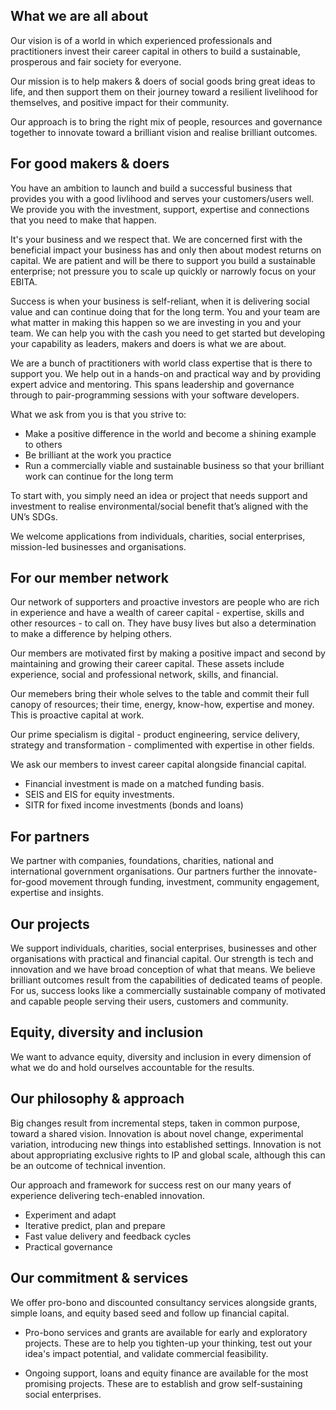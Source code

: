 ## What we are all about 
Our vision is of a world in which experienced professionals and practitioners invest their career capital in others to build a sustainable, prosperous and fair society for everyone.

Our mission is to help makers & doers of social goods bring great ideas to life, and then support them on their journey toward a resilient livelihood for themselves, and positive impact for their community.

Our approach is to bring the right mix of people, resources and governance together to innovate toward a brilliant vision and realise brilliant outcomes. 

## For good makers & doers 
You have an ambition to launch and build a successful business that provides you with a good livlihood and serves your customers/users well. We provide you with the investment, support, expertise and connections that you need to make that happen.  

It's your business and we respect that. We are concerned first with the beneficial impact your business has and only then about modest returns on capital. We are patient and will be there to support you build a sustainable enterprise; not pressure you to scale up quickly or narrowly focus on your EBITA.  

Success is when your business is self-reliant, when it is delivering social value and can continue doing that for the long term. You and your team are what matter in making this happen so we are investing in you and your team. We can help you with the cash you need to get started but developing your capability as leaders, makers and doers is what we are about. 

We are a bunch of practitioners with world class expertise that is there to support you. We help out in a hands-on and practical way and by providing expert advice and mentoring. This spans leadership and governance through to pair-programming sessions with your software developers.  

What we ask from you is that you strive to: 
- Make a positive difference in the world and become a shining example to others
- Be brilliant at the work you practice 
- Run a commercially viable and sustainable business so that your brilliant work can continue for the long term  

To start with, you simply need an idea or project that needs support and investment to realise environmental/social benefit that’s aligned with the UN’s SDGs. 

We welcome applications from individuals, charities, social enterprises, mission-led businesses and organisations.

## For our member network
Our network of supporters and proactive investors are people who are rich in experience and have a wealth of career capital - expertise, skills and other resources - to call on. They have busy lives but also a determination to make a difference by helping others.

Our members are motivated first by making a positive impact and second by maintaining and growing their career capital. These assets include experience, social and professional network, skills, and financial. 

Our memebers bring their whole selves to the table and commit their full canopy of resources; their time, energy, know-how, expertise and money. This is proactive capital at work. 

Our prime specialism is digital - product engineering, service delivery, strategy and transformation - complimented with expertise in other fields.

We ask our members to invest career capital alongside financial capital.  
- Financial investment is made on a matched funding basis. 
- SEIS and EIS for equity investments. 
- SITR for fixed income investments (bonds and loans)

## For partners 
We partner with companies, foundations, charities, national and international government organisations.  Our partners further the innovate-for-good movement through funding, investment, community engagement, expertise and insights.

## Our projects 
We support individuals, charities, social enterprises, businesses and other organisations with practical and financial capital. Our strength is tech and innovation and we have broad conception of what that means. We believe brilliant outcomes result from the capabilities of dedicated teams of people.  For us, success looks like a commercially sustainable company of motivated and capable people serving their users, customers and community.  

## Equity, diversity and inclusion
We want to advance equity, diversity and inclusion in every dimension of what we do and hold ourselves accountable for the results.

## Our philosophy & approach
Big changes result from incremental steps, taken in common purpose, toward a shared vision. 
Innovation is about novel change, experimental variation, introducing new things into established settings. 
Innovation is not about appropriating exclusive rights to IP and global scale, although this can be an outcome of technical invention.  

Our approach and framework for success rest on our many years of experience delivering tech-enabled innovation. 

- Experiment and adapt 
- Iterative predict, plan and prepare 
- Fast value delivery and feedback cycles
- Practical governance

## Our commitment & services
We offer pro-bono and discounted consultancy services alongside grants, simple loans, and equity based seed and follow up financial capital. 

- Pro-bono services and grants are available for early and exploratory projects.  These are to help you tighten-up your thinking, test out your idea's impact potential, and validate commercial feasibility.

- Ongoing support, loans and equity finance are available for the most promising projects. These are to establish and grow self-sustaining social enterprises. 
